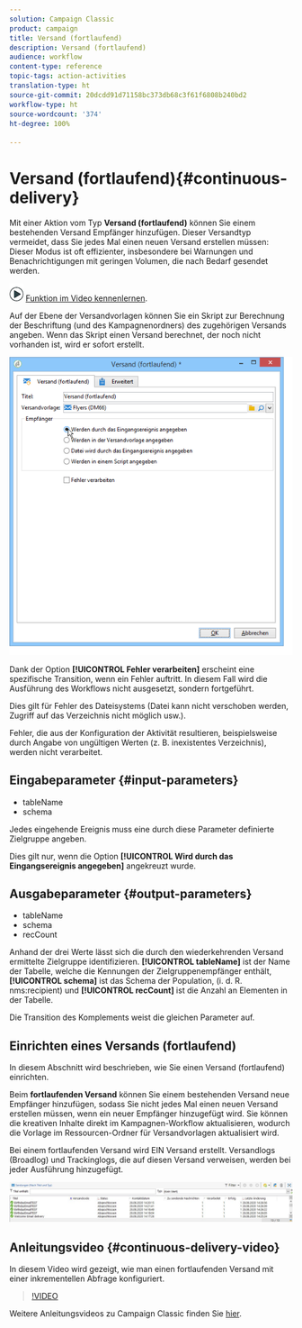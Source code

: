 ```yaml
---
solution: Campaign Classic
product: campaign
title: Versand (fortlaufend)
description: Versand (fortlaufend)
audience: workflow
content-type: reference
topic-tags: action-activities
translation-type: ht
source-git-commit: 20dcdd91d71158bc373db68c3f61f6808b240bd2
workflow-type: ht
source-wordcount: '374'
ht-degree: 100%

---
```



# Versand (fortlaufend){#continuous-delivery}

Mit einer Aktion vom Typ **Versand (fortlaufend)** können Sie einem bestehenden Versand Empfänger hinzufügen. Dieser Versandtyp vermeidet, dass Sie jedes Mal einen neuen Versand erstellen müssen: Dieser Modus ist oft effizienter, insbesondere bei Warnungen und Benachrichtigungen mit geringen Volumen, die nach Bedarf gesendet werden.

![](assets/do-not-localize/how-to-video.png) [Funktion im Video kennenlernen](#continuous-delivery-video).

Auf der Ebene der Versandvorlagen können Sie ein Skript zur Berechnung der Beschriftung (und des Kampagnenordners) des zugehörigen Versands angeben. Wenn das Skript einen Versand berechnet, der noch nicht vorhanden ist, wird er sofort erstellt.

![](assets/edit_diffusion_fil.png)

Dank der Option **[!UICONTROL Fehler verarbeiten]** erscheint eine spezifische Transition, wenn ein Fehler auftritt. In diesem Fall wird die Ausführung des Workflows nicht ausgesetzt, sondern fortgeführt.

Dies gilt für Fehler des Dateisystems (Datei kann nicht verschoben werden, Zugriff auf das Verzeichnis nicht möglich usw.).

Fehler, die aus der Konfiguration der Aktivität resultieren, beispielsweise durch Angabe von ungültigen Werten (z. B. inexistentes Verzeichnis), werden nicht verarbeitet.

## Eingabeparameter {#input-parameters}

* tableName
* schema

Jedes eingehende Ereignis muss eine durch diese Parameter definierte Zielgruppe angeben.

Dies gilt nur, wenn die Option **[!UICONTROL Wird durch das Eingangsereignis angegeben]** angekreuzt wurde.

## Ausgabeparameter {#output-parameters}

* tableName
* schema
* recCount

Anhand der drei Werte lässt sich die durch den wiederkehrenden Versand ermittelte Zielgruppe identifizieren. **[!UICONTROL tableName]** ist der Name der Tabelle, welche die Kennungen der Zielgruppenempfänger enthält, **[!UICONTROL schema]** ist das Schema der Population, (i. d. R. nms:recipient) und **[!UICONTROL recCount]** ist die Anzahl an Elementen in der Tabelle.

Die Transition des Komplements weist die gleichen Parameter auf.

## Einrichten eines Versands (fortlaufend)

In diesem Abschnitt wird beschrieben, wie Sie einen Versand (fortlaufend) einrichten.

Beim **fortlaufenden Versand** können Sie einem bestehenden Versand neue Empfänger hinzufügen, sodass Sie nicht jedes Mal einen neuen Versand erstellen müssen, wenn ein neuer Empfänger hinzugefügt wird. Sie können die kreativen Inhalte direkt im Kampagnen-Workflow aktualisieren, wodurch die Vorlage im Ressourcen-Ordner für Versandvorlagen aktualisiert wird.

Bei einem fortlaufenden Versand wird EIN Versand erstellt. Versandlogs (Broadlog) und Trackinglogs, die auf diesen Versand verweisen, werden bei jeder Ausführung hinzugefügt.

![Versand (fortlaufend)](assets/delivery_continuous.jpg)

## Anleitungsvideo {#continuous-delivery-video}

In diesem Video wird gezeigt, wie man einen fortlaufenden Versand mit einer inkrementellen Abfrage konfiguriert.

>[!VIDEO](https://video.tv.adobe.com/v/25039?quality=12&captions=ger)

Weitere Anleitungsvideos zu Campaign Classic finden Sie [hier](https://experienceleague.adobe.com/docs/campaign-classic-learn/tutorials/overview.html?lang=de).